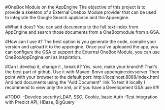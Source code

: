 #OneBox Module on the AppEngine
The objective of this project is to provide a skeleton of a External Onebox Module provider that can be used
to integrate the Google Search appliance and the Appengine.

#What it does?
You can add documents to the full text index from AppEngine and search those documents from a OneBoxmodule 
from a GSA.

#How can I use it?
The best option is you generate the code, compile your version and upload it to the appengine.
Once you've uploaded the app, you can configure the GSA to support the External OneBox Module, you can use OneBoxAppEngine.xml as inspiration.

#Can I develop it, change it , break it?
Yes, sure, make your branch!! That's the best part of github.
Use it with Maven:
$mvn appengine:devserver
Then point with your browser to the default port:
http://localhost:8888/index.html
And add documents using the "Add Document" link
To test it locally I recommend to view only the xml, or if you have a Development GSA use it!!!

#TODO:
-Develop security:LDAP, SSO, Cookie, basic Auth
-Test integration with Predict API, HBase, BigQuery
